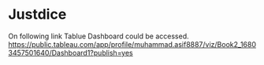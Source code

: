 # Justdice

On following link Tablue Dashboard could be accessed.
https://public.tableau.com/app/profile/muhammad.asif8887/viz/Book2_16803457501640/Dashboard1?publish=yes
